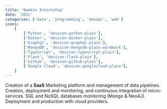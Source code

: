 ```yaml
---
title: 'Namkin Internship'
date: '2021'
categories: ['data', 'programming', 'devops', 'web']
icons:
    [
        ['Python', 'devicon-python-plain'],
        ['Docker', 'devicon-docker-plain'],
        ['Graphql', 'devicon-graphql-plain'],
        ['MongoDB', 'devicon-mongodb-plain-wordmark'],
        ['TypeScript', 'devicon-typescript-plain'],
        ['Flask', 'devicon-flask-plain'],
        ['Github', 'devicon-github-plain'],
        ['Google Cloud', 'devicon-googlecloud-plain'],
    ]
---
```


Creation of a **SaaS** Marketing platform and management of data pipelines. Creation, deployment and monitoring, and continuous integration of micro-services. SQL and NoSQL databases monitoring (Mongo & Neo4J). Deployment and production with cloud providers.
